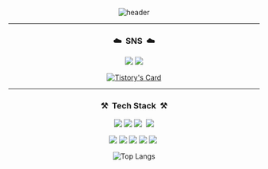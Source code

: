 <div align="center">

![header](https://capsule-render.vercel.app/api?type=soft&color=1997B5&height=100&section=header&text=Welcome&nbsp;to&nbsp;jihee's&nbsp;Github&fontSize=40&animation=blinking)


  ---
  
  ### ☁️ &nbsp;SNS &nbsp;☁️ 
<img src="https://img.shields.io/badge/Tstory-E74C3C?style=plastic&logo=Tstory&logoColor=white"/>&nbsp;<img src="https://img.shields.io/badge/Notion-000000?style=plastic&logo=notion&logoColor=white"/>


[![Tistory's Card](https://github-readme-tistory-card.vercel.app/api?name=jiiheees&theme=kakao)](https://easyhomputer.tistory.com)

  
---
  
 ### ⚒️ &nbsp;Tech Stack &nbsp;⚒️
<img src="https://img.shields.io/badge/Tstory-E74C3C?style=plastic&logo=Tstory&logoColor=white"/>&nbsp;<img src="https://img.shields.io/badge/Notion-000000?style=plastic&logo=notion&logoColor=white"/>&nbsp;<img src="https://img.shields.io/badge/Django-092E20?style=plastic&logo=Django&logoColor=white"/>&nbsp;
<img src="https://img.shields.io/badge/FastAPI-009688?style=plastic&logo=FastAPI&logoColor=white"/>

<img src="https://img.shields.io/badge/AWS-232F3E?style=plastic&logo=amazonaws&logoColor=white"/>&nbsp;<img src="https://img.shields.io/badge/Docker-2496ED?style=plastic&logo=Docker&logoColor=white"/>&nbsp;<img src="https://img.shields.io/badge/Flask-000000?style=plastic&logo=Flask&logoColor=white"/>&nbsp;<img src="https://img.shields.io/badge/Postman-FF6C37?style=plastic&logo=Postman&logoColor=white"/>&nbsp;<img src="https://img.shields.io/badge/MySQL-4479A1?style=plastic&logo=MySQL&logoColor=white"/>&nbsp;

![Top Langs](https://github-readme-stats.vercel.app/api/top-langs/?username=jiiheeee)


</div>

<!--
**jiiheeee/jiiheeee** is a ✨ _special_ ✨ repository because its `README.md` (this file) appears on your GitHub profile.

Here are some ideas to get you started:

- 🔭 I’m currently working on ...
- 🌱 I’m currently learning ...
- 👯 I’m looking to collaborate on ...
- 🤔 I’m looking for help with ...
- 💬 Ask me about ...
- 📫 How to reach me: ...
- 😄 Pronouns: ...
- ⚡ Fun fact: ...
-->
